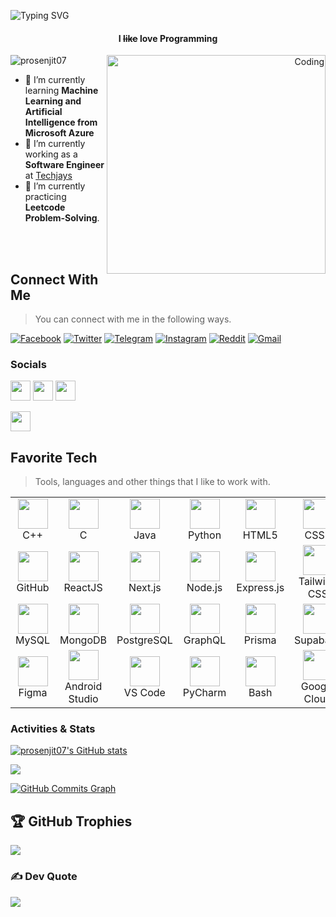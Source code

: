 <!-- [![MasterHead](https://www.mcfaddengavender.com/wp-content/uploads/2015/10/iStock-1140338911.jpg)](https://prosenjit07.github.io/) -->

![Typing SVG](https://readme-typing-svg.herokuapp.com?font=Fira+Code&weight=800&size=24&pause=1000&center=true&width=1000&lines=Hi!,+I+am+Prosenjit+Biswas;I+am+a+Competitive+Programmer,+Developer,+and+AI+enthusiast+;)
<h4 align="center"><P>I <s>like</s> love Programming</p></h4>
<p align="right"><img align="right" alt="Coding" width="350" src ="https://c.tenor.com/2uyENRmiUt0AAAAC/coding.gif" alt="coding">
<!-- <p align="right"><img align="right" alt="Coding" width="350" src="https://camo.githubusercontent.com/e20822b4282c07ffd010cd05f855a6561d3b62358ca9e607e4901288dd748fcb/68747470733a2f2f63646e2e6472696262626c652e636f6d2f75736572732f323133313939332f73637265656e73686f74732f343934383733362f74686f75676874776f726b732d6769665f6472696262626c652e676966"/></p> -->

<p align="left"> <img src="https://komarev.com/ghpvc/?username=prosenjit07&label=Profile%20views&color=0e75b6&style=flat" alt="prosenjit07" /> </p>

- 🌱 I’m currently learning **Machine Learning and Artificial Intelligence from Microsoft Azure**
- 🌱 I’m currently working as a **Software Engineer** at <a href="https://techjays.com/" > Techjays </a>
- 🌱 I’m currently practicing  **Leetcode Problem-Solving**.
<!--
<a href="https://www.github.com/prosenjit07" target="_blank" rel="noreferrer"><img
src="https://img.shields.io/github/followers/prosenjit07?logo=github&style=for-the-badge&color=0891b2&labelColor=000000" /></a> -->

 <br><br>
 <h2 align="left" id="prosenjit07-social">Connect With Me</h2>

> You can connect with me in the following ways.

[<img alt="Facebook" src="https://img.shields.io/badge/Facebook-1877F2?style=for-the-badge&logo=facebook&logoColor=white">](https://www.facebook.com/jitroy2350) [<img alt="Twitter" src="https://img.shields.io/badge/Twitter-1DA1F2?style=for-the-badge&logo=twitter&logoColor=white">](https://twitter.com/prosenjit_68) [<img alt="Telegram" src="https://img.shields.io/badge/Telegram-2CA5E0?style=for-the-badge&logo=telegram&logoColor=white">](https://t.me/Advance_programming_Camp) [<img alt="Instagram" src="https://img.shields.io/badge/Instagram-E4405F?style=for-the-badge&logo=instagram&logoColor=white">](https://www.instagram.com/jitroy_7/) [<img alt="Reddit" src="https://img.shields.io/badge/Reddit-FF4500?style=for-the-badge&logo=reddit&logoColor=white">](https://reddit.com/u/prosenjit07) [<img alt="Gmail" src="https://img.shields.io/badge/Gmail-D14836?style=for-the-badge&logo=gmail&logoColor=white">](mailto:prosenjitbiswas983@gmail.com)

### Socials
<p align="left"> <a href="https://discord.com/users/jit#6487" target="_blank" rel="noreferrer"><img src="https://raw.githubusercontent.com/danielcranney/readme-generator/main/public/icons/socials/discord.svg" width="32" height="32" /></a> <a href="http://www.instagram.com/https://www.instagram.com/jitroy_7/" target="_blank" rel="noreferrer"><img src="https://raw.githubusercontent.com/danielcranney/readme-generator/main/public/icons/socials/instagram.svg" width="32" height="32" /></a>
 <a href="https://www.linkedin.com/in/prosenjitbiswas07/" target="_blank" rel="noreferrer"><img src="https://raw.githubusercontent.com/danielcranney/readme-generator/main/public/icons/socials/linkedin.svg" width="32" height="32" /></a></p><a href="https://www.github.com/prosenjit07"  target="_blank" rel="noreferrer"><img src="https://raw.githubusercontent.com/danielcranney/readme-generator/main/public/icons/socials/github-dark.svg" width="32" height="32" /></a> 



<h2 align="left" id="prosenjit07-tech">Favorite Tech</h2>

> Tools, languages and other things that I like to work with.

<table>
  <tr>
    <td align="center" width="98">
      <img src="https://skillicons.dev/icons?i=cpp" width="48" height="48" alt="" /><br>C++
    </td>
    <td align="center" width="98">
      <img src="https://skillicons.dev/icons?i=c" width="48" height="48" alt="" /><br>C
    </td>
    <td align="center" width="98">
      <img src="https://skillicons.dev/icons?i=java" width="48" height="48" alt="" /><br>Java
    </td>
    <td align="center" width="98">
      <img src="https://skillicons.dev/icons?i=py" width="48" height="48" alt="" /><br>Python
    </td>
    <td align="center" width="98">
      <img src="https://skillicons.dev/icons?i=html" width="48" height="48" alt="" /><br>HTML5
    </td>
    <td align="center" width="98">
      <img src="https://skillicons.dev/icons?i=css" width="48" height="48" alt="" /><br>CSS3
    </td>
    <td align="center" width="98">
      <img src="https://skillicons.dev/icons?i=js" width="48" height="48" alt="" /><br>JavaScript
    </td>
    <td align="center" width="98">
      <img src="https://skillicons.dev/icons?i=ts" width="48" height="48" alt="" /><br>TypeScript
    </td>
    <td align="center" width="98">
      <img src="https://skillicons.dev/icons?i=git" width="48" height="48" alt="" /><br>Git
    </td>
  </tr>
  
  <tr>
    <td align="center" width="98">
      <img src="https://skillicons.dev/icons?i=github" width="48" height="48" alt="" /><br>GitHub
    </td>
    <td align="center" width="98">
      <img src="https://skillicons.dev/icons?i=react" width="48" height="48" alt="" /><br>ReactJS
    </td>
    <td align="center" width="98">
      <img src="https://skillicons.dev/icons?i=nextjs" width="48" height="48" alt="" /><br>Next.js
    </td>
    <td align="center" width="98">
      <img src="https://skillicons.dev/icons?i=nodejs" width="48" height="48" alt="" /><br>Node.js
    </td>
    <td align="center" width="98">
      <img src="https://skillicons.dev/icons?i=express" width="48" height="48" alt="" /><br>Express.js
    </td>
    <td align="center" width="98">
      <img src="https://skillicons.dev/icons?i=tailwind" width="48" height="48" alt="" /><br>Tailwind CSS
    </td>
    <td align="center" width="98">
      <img src="https://skillicons.dev/icons?i=bootstrap" width="48" height="48" alt="" /><br>Bootstrap
    </td>
    <td align="center" width="98">
      <img src="https://skillicons.dev/icons?i=jquery" width="48" height="48" alt="" /><br>jQuery
    </td>
 <td align="center" width="98">
  <img src="https://skillicons.dev/icons?i=react" width="48" height="48" alt="" /><br>React Native
</td>

  </tr>

  <tr>
    <td align="center" width="98">
      <img src="https://skillicons.dev/icons?i=mysql" width="48" height="48" alt="" /><br>MySQL
    </td>
    <td align="center" width="98">
      <img src="https://skillicons.dev/icons?i=mongodb" width="48" height="48" alt="" /><br>MongoDB
    </td>
    <td align="center" width="98">
      <img src="https://skillicons.dev/icons?i=postgres" width="48" height="48" alt="" /><br>PostgreSQL
    </td>
    <td align="center" width="98">
      <img src="https://skillicons.dev/icons?i=graphql" width="48" height="48" alt="" /><br>GraphQL
    </td>
    <td align="center" width="98">
      <img src="https://skillicons.dev/icons?i=prisma" width="48" height="48" alt="" /><br>Prisma
    </td>
    <td align="center" width="98">
      <img src="https://skillicons.dev/icons?i=supabase" width="48" height="48" alt="" /><br>Supabase
    </td>
    <td align="center" width="98">
      <img src="https://skillicons.dev/icons?i=firebase" width="48" height="48" alt="" /><br>Firebase
    </td>
    <td align="center" width="98">
      <img src="https://skillicons.dev/icons?i=docker" width="48" height="48" alt="" /><br>Docker
    </td>
    <td align="center" width="98">
      <img src="https://skillicons.dev/icons?i=aws" width="48" height="48" alt="" /><br>AWS
    </td>
  </tr>

  <tr>
    <td align="center" width="98">
      <img src="https://skillicons.dev/icons?i=figma" width="48" height="48" alt="" /><br>Figma
    </td>
    <td align="center" width="98">
      <img src="https://skillicons.dev/icons?i=androidstudio" width="48" height="48" alt="" /><br>Android Studio
    </td>
    <td align="center" width="98">
      <img src="https://skillicons.dev/icons?i=vscode" width="48" height="48" alt="" /><br>VS Code
    </td>
    <td align="center" width="98">
      <img src="https://cdn.jsdelivr.net/gh/devicons/devicon/icons/pycharm/pycharm-original.svg" width="48" height="48" alt="" /><br>PyCharm
    </td>
    <td align="center" width="98">
      <img src="https://skillicons.dev/icons?i=bash" width="48" height="48" alt="" /><br>Bash
    </td>
    <td align="center" width="98">
      <img src="https://skillicons.dev/icons?i=googlecloud" width="48" height="48" alt="" /><br>Google Cloud
    </td>
    <td align="center" width="98">
      <img src="https://upload.wikimedia.org/wikipedia/commons/thumb/4/40/Adobe_Premiere_Pro_CC_icon.svg/2101px-Adobe_Premiere_Pro_CC_icon.svg.png" width="48" height="48" alt="" /><br>Premiere Pro
    </td>
  </tr>
</table>

### Activities & Stats


<a href="http://www.github.com/prosenjit07"><img src="https://github-readme-stats.vercel.app/api?username=prosenjit07&show_icons=true&hide=&count_private=true&title_color=0891b2&text_color=ffffff&icon_color=0891b2&bg_color=000000&hide_border=true&show_icons=true" alt="prosenjit07's GitHub stats" /></a>

<a href="http://www.github.com/prosenjit07"><img src="https://github-readme-streak-stats.herokuapp.com/?user=prosenjit07&stroke=ffffff&background=000000&ring=0891b2&fire=0891b2&currStreakNum=ffffff&currStreakLabel=0891b2&sideNums=ffffff&sideLabels=ffffff&dates=ffffff&hide_border=true" /></a>

<a href="http://www.github.com/prosenjit07"><img src="https://github-readme-activity-graph.cyclic.app/graph?username=prosenjit07&bg_color=000000&color=ffffff&line=0891b2&point=ffffff&area_color=000000&area=true&hide_border=true&custom_title=GitHub%20Commits%20Graph" alt="GitHub Commits Graph" /></a>

<!-- <a href="https://github.com/prosenjit07" align="left"><img src="https://github-readme-stats.vercel.app/api/top-langs/?username=prosenjit07&langs_count=10&title_color=0891b2&text_color=ffffff&icon_color=0891b2&bg_color=000000&hide_border=true&locale=en&custom_title=Top%20%Languages" alt="Top Languages" /></a> -->

## 🏆 GitHub Trophies
![](https://github-profile-trophy.vercel.app/?username=prosenjit07&theme=radical&no-frame=false&no-bg=true&margin-w=4)

### ✍️ Dev Quote
![](https://quotes-github-readme.vercel.app/api?type=horizontal&theme=radical)

